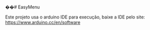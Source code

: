 ��#   E a s y M e n u 


Este projeto usa o arduino IDE para execução, baixe a IDE pelo site: https://www.arduino.cc/en/software
 
 
